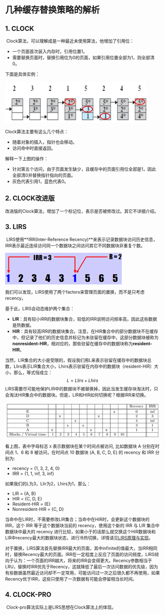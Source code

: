 # 几种缓存替换策略的解析



## 1. CLOCK

​	Clock算法，可以理解成是一种最近未使用算法，他增加了引用位：

- 一个页面首次装入内存时，引用位置1。
- 需要替换页面时，替换引用位为0的页面，如果引用位置全部为1，则全部清0。

下面是具体实例：

![image-20210907192127620](Figure/image-20210907170804475.png)


Clock算法主要有这么几个特点：

- 随着对象的插入，指针也会移动。
- 访问命中时直接返回。

解释一下上图的操作：

- 针对第五个访问，由于页面发生缺少，且缓存中的页面引用位全部是1，因此全部清0并替换指针指向的页面。
- 灰色代表引用1，蓝色代表0。



## 2. CLOCK改进版

​	改进版的Clock算法，增加了一个标记位，表示是否被修改过。其它不详细介绍。



## 3. LIRS

​	LIRS使用**IRR(Inter-Reference Recency)**来表示记录数据块访问历史信息，IRR表示最近连续访问同一个数据块之间访问其它不同数据块非重复个数。

<img src = "Figure/image-20210907172120379.png" align='center'/>

我们可以发现，LIRS使用了两个factors来管理页面的置换，而不是只考虑recency。

基于此，LIRS会动态维护两个集合：

- **LIR**：具有较小IRR的数据块集合，较低的IRR说明访问频率高，因此这些数据是热数据。
- **HIR**：具有较高IRR的数据块集合。注意，在HIR集合中的部分数据块不在缓存中，但记录了他们的历史信息并标记为未驻留在缓存中，这部分数据块被称为**nonresident-HIR**，相对应的，那些驻留在缓存中的数据块称为**resident-HIR**。

当然，LIR集合的大小是受限的，假设我们用L来表示驻留在缓存中的数据块总数，Llirs表示LIR集合大小，Lhirs表示驻留在内存中的数据块（resident-HIR）大小，那么，等式恒成立：
$$
L = Llirs + Lhirs
$$
LIRS需要尽可能地保护LIR中的数据块不被替换掉，因此当发生缓存块淘汰时，只会淘汰HIR集合中的数据块。但是，LIR和HIR如何切换呢？根据IRR来切换。

![image-20210907192127620](Figure/image-20210907192127620.png)

看上图，表中字母标志 `X` 表示数据块在某个时间点被访问, 比如数据块 A 分别在时间点 1、6 和 8 被访问，在时间点 10 数据块 {A, B, C, D, E} 的 recency 和 IRR 分别为:

- recency = {1, 3, 2, 4, 0}
- IRR = {1, 1, inf, 3, inf}

如果我们的L为3，Llir为2，Lhirs为1，那么：

- LIR = {A, B}
- HIR = {C, D, E}
- Resident-HIR = {E}
- Nonresident-HIR = {C, D}

当命中在LIR时，不需要修改LIR集合；当命中在HIR时，会更新这个数据块的IRR，这个 IRR 等于这个数据块当前的 recency，使用这个新的 IRR 与 LIR 集合中数据块中最大的 recency 进行比较，如果小于的话那么就交换这个HIR数据块和LIR中recency最大的数据块状态，进行冷热切换，详情请见[LIRS原理与实现](https://blog.csdn.net/z69183787/article/details/105534151/)。

对于置换，LIRS算法首先替换IRR最大的页面，其中infinite的值最大，当IRR相同时，替换Recency最大的页面。IRR在一定程度上反应了页面的访问频度，LIRS倾向于认为：一个页面的IRR越大，将来的IRR会变得更大。Recency参数相当于LRU，替换时IRR优先于Recency，这就降低了最后一次访问数据的优先级，因为有些数据虽然最近访问却不一定常用，可能访问过一次之后很久都不再使用，如果Recency优于IRR，这些只使用了一次数据有可能会停留相当长时间。



## 4. CLOCK-PRO

​	Clock-pro算法实际上是LIRS思想在Clock算法上的体现。



